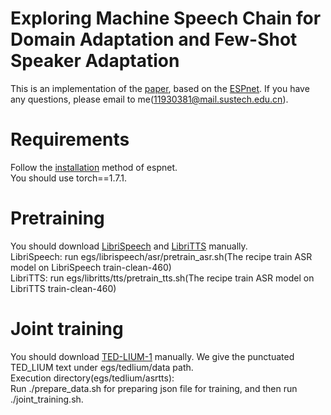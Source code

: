 # Exploring Machine Speech Chain for Domain Adaptation and Few-Shot Speaker Adaptation
This is an implementation of the [paper](https://arxiv.org/abs/2104.03815), based on the [ESPnet](https://github.com/espnet/espnet). 
If you have any questions, please email to me(11930381@mail.sustech.edu.cn).
# Requirements
Follow the [installation](https://espnet.github.io/espnet/installation.html) method of espnet.  
You should use torch==1.7.1.
# Pretraining
You should download [LibriSpeech](http://www.openslr.org/12/) and [LibriTTS](http://www.openslr.org/60/) manually.  
LibriSpeech: run egs/librispeech/asr/pretrain_asr.sh(The recipe train ASR model on LibriSpeech train-clean-460)  
LibriTTS: run egs/libritts/tts/pretrain_tts.sh(The recipe train ASR model on LibriTTS train-clean-460)
# Joint training
You should download [TED-LIUM-1](http://www.openslr.org/7/) manually.
We give the punctuated TED_LIUM  text under egs/tedlium/data path.  
Execution directory(egs/tedlium/asrtts):  
Run ./prepare_data.sh for preparing json file for training, and then run ./joint_training.sh.
